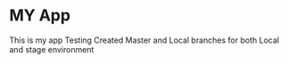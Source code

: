 # MY App
This is my app
Testing
Created Master and Local branches for both Local and stage environment